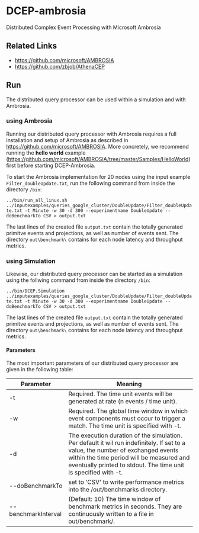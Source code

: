 # DCEP-ambrosia
Distributed Complex Event Processing with Microsoft Ambrosia

## Related Links
- https://github.com/microsoft/AMBROSIA
- https://github.com/zbjob/AthenaCEP

## Run

The distributed query processor can be used within a simulation and with Ambrosia.


### using Ambrosia
Running our distributed query processor with Ambrosia requires a full installation and setup of Ambrosia as described in https://github.com/microsoft/AMBROSIA.
More concretely, we recommend running the **hello world** example (https://github.com/microsoft/AMBROSIA/tree/master/Samples/HelloWorld) first before starting DCEP-Ambrosia.

To start the Ambrosia implementation for 20 nodes using the input example `Filter_doubleUpdate.txt`, run the following command from inside the directory `/bin`:

`../bin/run_all_linux.sh ../inputexamples/queries_google_cluster/DoubleUpdate/Filter_doubleUpdate.txt -t Minute -w 30 -d 300 --experimentname DoubleUpdate --doBenchmarkTo CSV > output.txt`

The last lines of the created file `output.txt` contain the totally generated primitve events and projections, as well as number of events sent.
The directory `out\benchmark\` contains for each node latency and throughput metrics. 

### using Simulation

Likewise, our distributed query processor can be started as a simulation using the follwing command from inside the directory `/bin`:

`../bin/DCEP.Simulation ../inputexamples/queries_google_cluster/DoubleUpdate/Filter_doubleUpdate.txt -t Minute -w 30 -d 300 --experimentname DoubleUpdate --doBenchmarkTo CSV > output.txt`

The last lines of the created file `output.txt` contain the totally generated primitve events and projections, as well as number of events sent.
The directory `out\benchmark\` contains for each node latency and throughput metrics. 

#### Parameters

The most important parameters of our distributed query processor are given in the following table:

Parameter | Meaning
------------ | -------------
-t| Required. The time unit events will be generated at rate (n events / time unit).
 -w | Required. The global time window in which event components must occur to trigger a match. The time unit is specified with -t.
-d |  The execution duration of the simulation. Per default it wil run indefinitely. If set to a value, the number of exchanged events within the time period will be measured and eventually printed to stdout. The time unit is specified with -t.
 --doBenchmarkTo | set to 'CSV' to write performance metrics into the /out/benchmarks directory.
--benchmarkInterval | (Default: 10) The time window of benchmark metrics in seconds. They are continuously written to a file in out/benchmark/.

